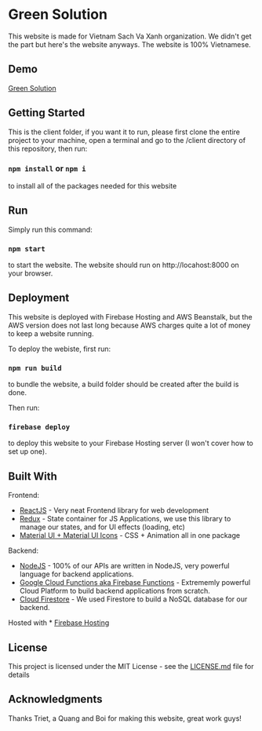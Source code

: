 # Green Solution

This website is made for Vietnam Sach Va Xanh organization. We didn't get the part but here's the website anyways. The website is 100% Vietnamese.

## Demo

[Green Solution](https://green-solution-rmit.web.app/home)

## Getting Started

This is the client folder, if you want it to run, please first clone the entire project to your machine, open a terminal and go to the /client directory of this repository, then run:

### `npm install` or `npm i`

to install all of the packages needed for this website

## Run

Simply run this command:

### `npm start`

to start the website. The website should run on http://locahost:8000 on your browser.

## Deployment

This website is deployed with Firebase Hosting and AWS Beanstalk, but the AWS version does not last long because AWS charges quite a lot of money to keep a website running.

To deploy the webiste, first run:

### `npm run build`

to bundle the website, a build folder should be created after the build is done.

Then run:

### `firebase deploy`

to deploy this website to your Firebase Hosting server (I won't cover how to set up one).

## Built With

Frontend:
* [ReactJS](https://reactjs.org/) - Very neat Frontend library for web development
* [Redux](https://redux.js.org/) - State container for JS Applications, we use this library to manage our states, and for 
UI effects (loading, etc)
* [Material UI + Material UI Icons](https://material-ui.com/) - CSS + Animation all in one package

Backend:
* [NodeJS](https://nodejs.org/en/) - 100% of our APIs are written in NodeJS, very powerful language for backend applications.
* [Google Cloud Functions aka Firebase Functions](https://firebase.google.com/docs/functions) - Extrememly powerful Cloud 
Platform to build backend applications from scratch.
* [Cloud Firestore](https://firebase.google.com/docs/firestore) - We used Firestore to build a NoSQL database for our backend.

Hosted with * [Firebase Hosting](https://firebase.google.com/docs/hosting)



## License

This project is licensed under the MIT License - see the [LICENSE.md](LICENSE.md) file for details

## Acknowledgments

Thanks Triet, a Quang and Boi for making this website, great work guys!
